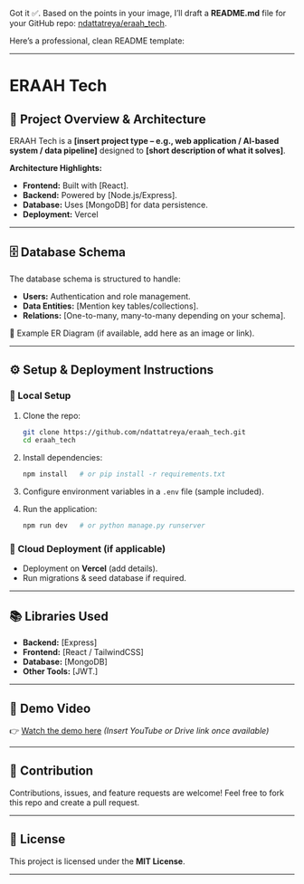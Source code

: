 Got it ✅. Based on the points in your image, I’ll draft a **README.md** file for your GitHub repo: [ndattatreya/eraah\_tech](https://github.com/ndattatreya/eraah_tech).

Here’s a professional, clean README template:

---

# ERAAH Tech

## 📌 Project Overview & Architecture

ERAAH Tech is a **\[insert project type – e.g., web application / AI-based system / data pipeline]** designed to **\[short description of what it solves]**.

**Architecture Highlights:**

* **Frontend:** Built with \[React].
* **Backend:** Powered by \[Node.js/Express].
* **Database:** Uses \[MongoDB] for data persistence.
* **Deployment:** Vercel

---

## 🗄️ Database Schema

The database schema is structured to handle:

* **Users:** Authentication and role management.
* **Data Entities:** \[Mention key tables/collections].
* **Relations:** \[One-to-many, many-to-many depending on your schema].

📌 Example ER Diagram (if available, add here as an image or link).

---

## ⚙️ Setup & Deployment Instructions

### 🔹 Local Setup

1. Clone the repo:

   ```bash
   git clone https://github.com/ndattatreya/eraah_tech.git
   cd eraah_tech
   ```
2. Install dependencies:

   ```bash
   npm install   # or pip install -r requirements.txt
   ```
3. Configure environment variables in a `.env` file (sample included).
4. Run the application:

   ```bash
   npm run dev   # or python manage.py runserver
   ```

### 🔹 Cloud Deployment (if applicable)

* Deployment on **Vercel** (add details).
* Run migrations & seed database if required.

---

## 📚 Libraries Used

* **Backend:** \[Express]
* **Frontend:** \[React / TailwindCSS]
* **Database:** \[MongoDB]
* **Other Tools:** \[JWT.]

---

## 🎥 Demo Video

👉 [Watch the demo here](#) *(Insert YouTube or Drive link once available)*

---

## 🤝 Contribution

Contributions, issues, and feature requests are welcome!
Feel free to fork this repo and create a pull request.

---

## 📜 License

This project is licensed under the **MIT License**.

---
